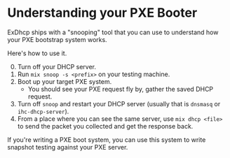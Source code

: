 # Understanding your PXE Booter

ExDhcp ships with a "snooping" tool that you can use to understand how your PXE bootstrap system works.

Here's how to use it.

0. Turn off your DHCP server.
1. Run `mix snoop -s <prefix>` on your testing machine.
2. Boot up your target PXE system.
    - You should see your PXE request fly by, gather the saved DHCP request.
3. Turn off `snoop` and restart your DHCP server (usually that is `dnsmasq` or `ihc-dhcp-server`).
4. From a place where you can see the same server, use `mix dhcp <file>` to send the packet you collected
  and get the response back.

If you're writing a PXE boot system, you can use this system to write snapshot testing against your
PXE server. 